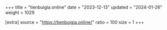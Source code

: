 +++
title = "tienbuigia.online"
date = "2023-12-13"
updated = "2024-01-26"
weight = 1029

[extra]
source = "https://tienbuigia.online/"
ratio = 100
size = 1
+++
